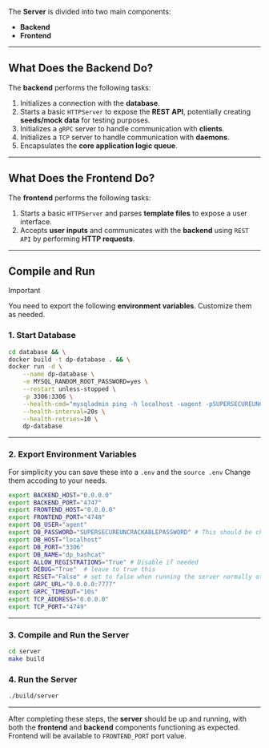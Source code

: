 The **Server** is divided into two main components:

- **Backend**
- **Frontend**

---

## **What Does the Backend Do?**

The **backend** performs the following tasks:

1. Initializes a connection with the **database**.
2. Starts a basic `HTTPServer` to expose the **REST API**, potentially creating **seeds/mock data** for testing purposes.
3. Initializes a `gRPC` server to handle communication with **clients**.
4. Initializes a `TCP` server to handle communication with **daemons**.
5. Encapsulates the **core application logic queue**.

---

## **What Does the Frontend Do?**

The **frontend** performs the following tasks:

1. Starts a basic `HTTPServer` and parses **template files** to expose a user interface.
2. Accepts **user inputs** and communicates with the **backend** using `REST API` by performing **HTTP requests**.

---

## **Compile and Run**

> [!IMPORTANT]  
> You need to export the following **environment variables**. Customize them as needed.

### **1. Start Database**

```bash
cd database && \
docker build -t dp-database . && \
docker run -d \
    --name dp-database \
    -e MYSQL_RANDOM_ROOT_PASSWORD=yes \
    --restart unless-stopped \
    -p 3306:3306 \
    --health-cmd="mysqladmin ping -h localhost -uagent -pSUPERSECUREUNCRACKABLEPASSWORD" \
    --health-interval=20s \
    --health-retries=10 \
    dp-database
```

---

### **2. Export Environment Variables**

For simplicity you can save these into a `.env` and the `source .env`
Change them accoding to your needs.

```bash
export BACKEND_HOST="0.0.0.0"
export BACKEND_PORT="4747"
export FRONTEND_HOST="0.0.0.0"
export FRONTEND_PORT="4748"
export DB_USER="agent"
export DB_PASSWORD="SUPERSECUREUNCRACKABLEPASSWORD" # This should be changed (remember to change it in database/initialize.sql too)
export DB_HOST="localhost"
export DB_PORT="3306"
export DB_NAME="dp_hashcat"
export ALLOW_REGISTRATIONS="True" # Disable if needed
export DEBUG="True"  # leave to true this
export RESET="False" # set to false when running the server normally otherwise at each server restart data will be wiped from the db
export GRPC_URL="0.0.0.0:7777"
export GRPC_TIMEOUT="10s"
export TCP_ADDRESS="0.0.0.0"
export TCP_PORT="4749"
```

---

### **3. Compile and Run the Server**

```bash
cd server
make build
```

### **4. Run the Server**

```bash
./build/server
```

---

After completing these steps, the **server** should be up and running, with both the **frontend** and **backend** components functioning as expected.
Frontend will be available to `FRONTEND_PORT` port value.
